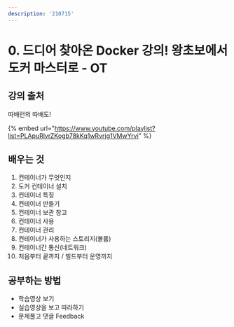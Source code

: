 ```yaml
---
description: '210715'
---
```


# 0. 드디어 찾아온 Docker 강의! 왕초보에서 도커 마스터로 - OT

## 강의 출처

따배런의 따배도!

{% embed url="https://www.youtube.com/playlist?list=PLApuRlvrZKogb78kKq1wRvrjg1VMwYrvi" %}

## 배우는 것

1. 컨테이너가 무엇인지
2. 도커 컨테이너 설치
3. 컨테이너 특징
4. 컨테이너 만들기
5. 컨테이너 보관 창고
6. 컨테이너 사용
7. 컨테이너 관리
8. 컨테이너가 사용하는 스토리지\(볼륨\)
9. 컨테이너간 통신\(네트워크\)
10. 처음부터 끝까지 / 빌드부터 운영까지



## 공부하는 방법

* 학습영상 보기
* 실습영상을 보고 따라하기
* 문제풀고 댓글 Feedback



